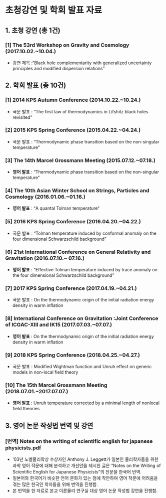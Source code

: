 # 초청강연 및 학회 발표 자료 
## 1. 초청 강연 (총 1건)
### [1] The 53rd Workshop on Gravity and Cosmology (2017.10.02.~10.04.)
- 강연 제목 :“Black hole complementarity with generalized uncertainty principles and modified dispersion relations”
 
## 2. 학회 발표 (총 10건)
### [1] 2014 KPS Autumn Conference (2014.10.22.~10.24.)
- 국문 발표 : “The first law of thermodynamics in Lifshitz black holes revisited”
### [2] 2015 KPS Spring Conference (2015.04.22.~04.24.)
- 국문 발표 : “Thermodynamic phase transition based on the non-singular temperature”
### [3] The 14th Marcel Grossmann Meeting (2015.07.12.~07.18.)
- **영어 발표** : “Thermodynamic phase transition based on the non-singular temperature“
### [4] The 10th Asian Winter School on Strings, Particles and Cosmology (2016.01.06.~01.16.)
- **영어 발표** : “A quantal Tolman temperature“
### [5] 2016 KPS Spring Conference (2016.04.20.~04.22.)
- 국문 발표 : “Tolman temperature induced by conformal anomaly on the four dimensional Schwarzschild background”
### [6] 21st International Conference on General Relativity and Gravitation (2016.07.10.~ 07.16.)
- **영어 발표** : “Effective Tolman temperature induced by trace anomaly on the four dimensional Schwarzschild background”
### [7] 2017 KPS Spring Conference (2017.04.19.~04.21.)
- 국문 발표 : On the thermodynamic origin of the initial radiation energy density in warm inflation
### [8] International Conference on Gravitation :Joint Conference of ICGAC-XIII and IK15 (2017.07.03.~07.07.)
- **영어 발표** : On the thermodynamic origin of the initial radiation energy density in warm inflation
### [9] 2018 KPS Spring Conference (2018.04.25.~04.27.)
- 국문 발표 : Modified Wightman function and Unruh effect on generic models in non-local field theory
### [10] The 15th Marcel Grossmann Meeting (2018.07.01.~2017.07.07.)
- **영어 발표** : Unruh temperature corrected by a minimal length of nonlocal field theories 

## 3. 영어 논문 작성법 번역 및 강연 
### [번역] Notes on the writing of scientific english for japanese physicists.pdf
-  ‘03년 노벨물리학상 수상자인 Anthony J. Leggett가 일본인 물리학자들을 위한 과학 영어 작문에 대해 분석하고 개선안을 제시한 글은  “Notes on the Writing of Scientific English for Japanese Physicists”의 전문을 한국어 번역.
- 일본어와 한국어가 비슷한 언어 문화가 있는 점에 착안하여 영어 작문에 어려움을 겪는 많은 한국인 학자들을 위해 번역을 진행함.
- 본 번역을 한 자료로 본교 이론물리 연구실 대상 영어 논문 작성법 강연을 진행함.
